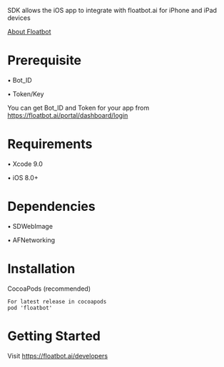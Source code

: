SDK allows the iOS app to integrate with floatbot.ai for iPhone and iPad devices

[About Floatbot](http://floatbot.ai)

# Prerequisite

• Bot_ID

• Token/Key

You can get Bot_ID and Token for your app from https://floatbot.ai/portal/dashboard/login

# Requirements

• Xcode 9.0

•	iOS 8.0+

# Dependencies

•	SDWebImage

•      AFNetworking

# Installation

  CocoaPods (recommended)
  
    For latest release in cocoapods
    pod 'floatbot'

# Getting Started
  Visit https://floatbot.ai/developers
